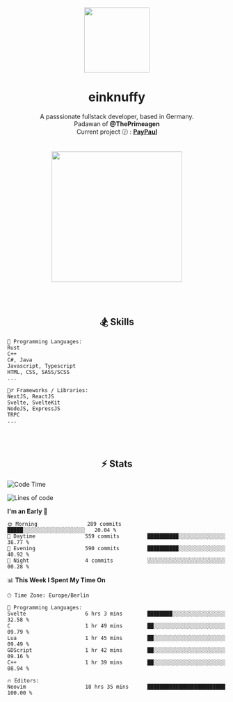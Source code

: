 <p align="center">
   <br />
   <a href="https://github.com/einKnuffy" target="_blank"><img width="150px" src="https://avatars.githubusercontent.com/u/66639485?s=400&u=fc9b6f7cbddb6dfbb93dc63483f7fc7aee75ac2e&v=4" /></a>
   <h1 align="center"><b>einknuffy</b></h1>
   <p align="center">A passsionate fullstack developer, based in Germany. <br/>
   Padawan of <b>@ThePrimeagen</b> <br/>
   Current project 🕜 : <b><a href="https://github.com/einKnuffy/paypaul">PayPaul</a></b><br/><br/>
      
   <p align="center">
      <img src="https://lanyard.cnrad.dev/api/675737917200662539" alt="" width="300px" /></p>
   </p>
</p>

<br/><br/>

<p align="center">
     <h2 align="center"><b>🏂 Skills</b></h2>
      <p align="center">
<!-- <p align="center"><b>That's it. Thanks for reading my profile 🤓</b></p>
<p align="center">
<img align="center" width="150px" src="https://i.kym-cdn.com/entries/icons/facebook/000/016/546/hidethepainharold.jpg" /></p><br/><br/> -->

```text
💬 Programming Languages:
Rust
C++
C#, Java
Javascript, Typescript
HTML, CSS, SASS/SCSS
...

🤹‍♂️ Frameworks / Libraries:
NextJS, ReactJS
Svelte, SvelteKit
NodeJS, ExpressJS
TRPC
...
```
</p>
</p>

<br/><br/>

<p align="center">
    <h2 align="center"><b>⚡ Stats</b></h2>
    <p align="center">

<!--START_SECTION:waka-->
![Code Time](http://img.shields.io/badge/Code%20Time-184%20hrs%2033%20mins-blue)

![Lines of code](https://img.shields.io/badge/From%20Hello%20World%20I%27ve%20Written-9.2%20million%20lines%20of%20code-blue)

**I'm an Early 🐤** 

```text
🌞 Morning                289 commits         █████░░░░░░░░░░░░░░░░░░░░   20.04 % 
🌆 Daytime                559 commits         ██████████░░░░░░░░░░░░░░░   38.77 % 
🌃 Evening                590 commits         ██████████░░░░░░░░░░░░░░░   40.92 % 
🌙 Night                  4 commits           ░░░░░░░░░░░░░░░░░░░░░░░░░   00.28 % 
```


📊 **This Week I Spent My Time On** 

```text
🕑︎ Time Zone: Europe/Berlin

💬 Programming Languages: 
Svelte                   6 hrs 3 mins        ████████░░░░░░░░░░░░░░░░░   32.58 % 
C                        1 hr 49 mins        ██░░░░░░░░░░░░░░░░░░░░░░░   09.79 % 
Lua                      1 hr 45 mins        ██░░░░░░░░░░░░░░░░░░░░░░░   09.49 % 
GDScript                 1 hr 42 mins        ██░░░░░░░░░░░░░░░░░░░░░░░   09.16 % 
C++                      1 hr 39 mins        ██░░░░░░░░░░░░░░░░░░░░░░░   08.94 % 

🔥 Editors: 
Neovim                   18 hrs 35 mins      █████████████████████████   100.00 % 
```


<!--END_SECTION:waka-->

   </p>
</p>

<br/>
